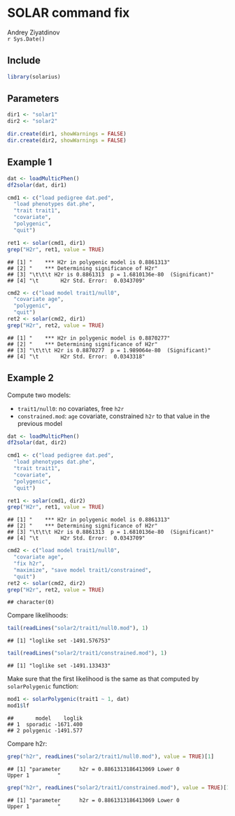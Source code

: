 # SOLAR command fix
Andrey Ziyatdinov  
`r Sys.Date()`  


## Include


```r
library(solarius)
```

## Parameters


```r
dir1 <- "solar1"
dir2 <- "solar2"
```


```r
dir.create(dir1, showWarnings = FALSE)
dir.create(dir2, showWarnings = FALSE)
```


## Example 1


```r
dat <- loadMulticPhen()
df2solar(dat, dir1)

cmd1 <- c("load pedigree dat.ped", 
  "load phenotypes dat.phe",
  "trait trait1",
  "covariate",
  "polygenic",
  "quit")

ret1 <- solar(cmd1, dir1)
grep("H2r", ret1, value = TRUE)
```

```
## [1] "    *** H2r in polygenic model is 0.8861313"              
## [2] "    *** Determining significance of H2r"                  
## [3] "\t\t\t H2r is 0.8861313  p = 1.6810136e-80  (Significant)"
## [4] "\t       H2r Std. Error:  0.0343709"
```

```r
cmd2 <- c("load model trait1/null0",
  "covariate age",
  "polygenic",
  "quit")
ret2 <- solar(cmd2, dir1)
grep("H2r", ret2, value = TRUE)
```

```
## [1] "    *** H2r in polygenic model is 0.8870277"             
## [2] "    *** Determining significance of H2r"                 
## [3] "\t\t\t H2r is 0.8870277  p = 1.989064e-80  (Significant)"
## [4] "\t       H2r Std. Error:  0.0343318"
```

## Example 2

Compute two models:

* `trait1/null0`: no covariates, free `h2r`
* `constrained.mod`: `age` covariate, constrained `h2r` to that value in the previous model


```r
dat <- loadMulticPhen()
df2solar(dat, dir2)

cmd1 <- c("load pedigree dat.ped", 
  "load phenotypes dat.phe",
  "trait trait1",
  "covariate",
  "polygenic",
  "quit")

ret1 <- solar(cmd1, dir2)
grep("H2r", ret1, value = TRUE)
```

```
## [1] "    *** H2r in polygenic model is 0.8861313"              
## [2] "    *** Determining significance of H2r"                  
## [3] "\t\t\t H2r is 0.8861313  p = 1.6810136e-80  (Significant)"
## [4] "\t       H2r Std. Error:  0.0343709"
```

```r
cmd2 <- c("load model trait1/null0",
  "covariate age",
  "fix h2r",
  "maximize", "save model trait1/constrained",
  "quit")
ret2 <- solar(cmd2, dir2)
grep("H2r", ret2, value = TRUE)
```

```
## character(0)
```

Compare likelihoods:


```r
tail(readLines("solar2/trait1/null0.mod"), 1)
```

```
## [1] "loglike set -1491.576753"
```

```r
tail(readLines("solar2/trait1/constrained.mod"), 1)
```

```
## [1] "loglike set -1491.133433"
```

Make sure that the first likelihood is the same as that computed by `solarPolygenic` function:


```r
mod1 <- solarPolygenic(trait1 ~ 1, dat)
mod1$lf
```

```
##       model    loglik
## 1  sporadic -1671.400
## 2 polygenic -1491.577
```

Compare h2r:


```r
grep("h2r", readLines("solar2/trait1/null0.mod"), value = TRUE)[1]
```

```
## [1] "parameter      h2r = 0.8861313186413069 Lower 0           Upper 1         "
```

```r
grep("h2r", readLines("solar2/trait1/constrained.mod"), value = TRUE)[1]
```

```
## [1] "parameter      h2r = 0.8861313186413069 Lower 0           Upper 1         "
```
